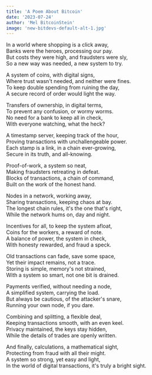 ```yaml
---
title: 'A Poem About Bitcoin'
date: '2023-07-24'
author: 'Mel BitcoinStein'
image: 'new-bitdevs-default-alt-1.jpg'
---
```


In a world where shopping is a click away,  
Banks were the heroes, processing our pay.  
But costs they were high, and fraudsters were sly,  
So a new way was needed, a new system to try.

A system of coins, with digital signs,  
Where trust wasn't needed, and neither were fines.  
To keep double spending from ruining the day,  
A secure record of order would light the way.

Transfers of ownership, in digital terms,  
To prevent any confusion, or wormy worms.  
No need for a bank to keep all in check,  
With everyone watching, what the heck?

A timestamp server, keeping track of the hour,  
Proving transactions with unchallengeable power.  
Each stamp is a link, in a chain ever-growing,  
Secure in its truth, and all-knowing.

Proof-of-work, a system so neat,  
Making fraudsters retreating in defeat.  
Blocks of transactions, a chain of command,  
Built on the work of the honest hand.

Nodes in a network, working away,  
Sharing transactions, keeping chaos at bay.  
The longest chain rules, it's the one that's right,  
While the network hums on, day and night.

Incentives for all, to keep the system afloat,  
Coins for the workers, a reward of note.  
A balance of power, the system in check,  
With honesty rewarded, and fraud a speck.

Old transactions can fade, save some space,  
Yet their impact remains, not a trace.  
Storing is simple, memory's not strained,  
With a system so smart, not one bit is drained.

Payments verified, without needing a node,  
A simplified system, carrying the load.  
But always be cautious, of the attacker's snare,  
Running your own node, if you dare.

Combining and splitting, a flexible deal,  
Keeping transactions smooth, with an even keel.  
Privacy maintained, the keys stay hidden,  
While the details of trades are openly written.

And finally, calculations, a mathematical sight,  
Protecting from fraud with all their might.  
A system so strong, yet easy and light,  
In the world of digital transactions, it's truly a bright sight.
